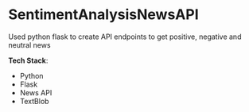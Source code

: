 # SentimentAnalysisNewsAPI
Used python flask to create API endpoints to get positive, negative and neutral news

**Tech Stack**:
  * Python
  * Flask
  * News API
  * TextBlob

